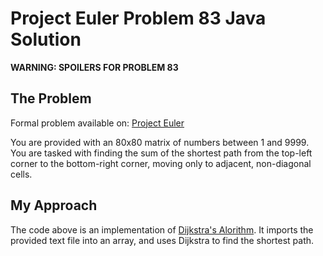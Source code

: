 # Project Euler Problem 83 Java Solution
<p><b>WARNING: SPOILERS FOR PROBLEM 83</b></p>

## The Problem
<p>Formal problem available on: <a href="https://projecteuler.net/problem=83">Project Euler</a></p>
<p>You are provided with an 80x80 matrix of numbers between 1 and 9999. You are tasked with finding the sum of the shortest path from the top-left corner to the bottom-right corner, moving only to adjacent, non-diagonal cells.</p>

## My Approach
<p>The code above is an implementation of <a href="https://en.wikipedia.org/wiki/Dijkstra%27s_algorithm">Dijkstra's Alorithm</a>. It imports the provided text file into an array, and uses Dijkstra to find the shortest path.</p>
